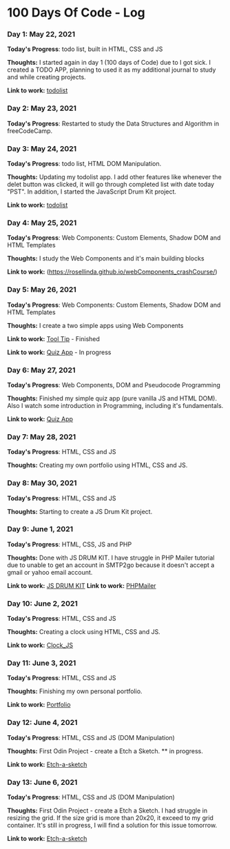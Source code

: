 # 100 Days Of Code - Log

### Day 1: May 22, 2021

**Today's Progress**: todo list, built in HTML, CSS and JS

**Thoughts:** 
I started again in day 1 (100 days of Code) due to I got sick. I created a TODO APP, planning to used it as my additional journal to study and while creating projects.


**Link to work:** [todolist](https://rosellinda.github.io/todo_list/)


### Day 2: May 23, 2021

**Today's Progress**: Restarted to study the Data Structures and Algorithm in freeCodeCamp. 


### Day 3: May 24, 2021

**Today's Progress**: todo list, HTML DOM Manipulation.

**Thoughts:** Updating my todolist app. I add other features like whenever the delet button was clicked, it will go through completed list with date today "PST".
In addition, I started the JavaScript Drum Kit project.

**Link to work:** [todolist](https://rosellinda.github.io/todo_list/)


### Day 4: May 25, 2021

**Today's Progress**: Web Components: Custom Elements, Shadow DOM and HTML Templates

**Thoughts:** I study the Web Components and it's main building blocks


**Link to work:** (https://rosellinda.github.io/webComponents_crashCourse/)


### Day 5: May 26, 2021

**Today's Progress**: Web Components: Custom Elements, Shadow DOM and HTML Templates

**Thoughts:** I create a two simple apps using Web Components

**Link to work:** [Tool Tip](https://rosellinda.github.io/webComponents_toolTip/) - Finished

**Link to work:** [Quiz App](https://rosellinda.github.io/webc_projects/) - In progress


### Day 6: May 27, 2021

**Today's Progress**: Web Components, DOM and Pseudocode Programming

**Thoughts:** Finished my simple quiz app (pure vanilla JS and HTML DOM). Also I watch some introduction in Programming, including it's fundamentals.

**Link to work:** [Quiz App](https://rosellinda.github.io/webc_projects/)


### Day 7: May 28, 2021

**Today's Progress**: HTML, CSS and JS

**Thoughts:** Creating my own portfolio using HTML, CSS and JS.


### Day 8: May 30, 2021

**Today's Progress**: HTML, CSS and JS

**Thoughts:** Starting to create a JS Drum Kit project.


### Day 9: June 1, 2021

**Today's Progress**: HTML, CSS, JS and PHP

**Thoughts:** Done with JS DRUM KIT. I have struggle in PHP Mailer tutorial due to unable to get an account in SMTP2go because it doesn't accept a gmail or yahoo email account.

**Link to work:** [JS DRUM KIT](https://rosellinda.github.io/JS_Drum_Kit/)
**Link to work:** [PHPMailer](https://rosellinda.github.io/php_mailer/)


### Day 10: June 2, 2021

**Today's Progress**: HTML, CSS and JS

**Thoughts:** Creating a clock using HTML, CSS and JS.

**Link to work:** [Clock_JS](https://rosellinda.github.io/clock_js/)


### Day 11: June 3, 2021

**Today's Progress**: HTML, CSS and JS

**Thoughts:** Finishing my own personal portfolio.

**Link to work:** [Portfolio](https://rosellinda.github.io/rosellejburlasa_portfolio/)


### Day 12: June 4, 2021

**Today's Progress**: HTML, CSS and JS (DOM Manipulation)

**Thoughts:** First Odin Project - create a Etch a Sketch. ** in progress.

**Link to work:** [Etch-a-sketch](https://rosellinda.github.io/Etch-a-Sketch/)


### Day 13: June 6, 2021

**Today's Progress**: HTML, CSS and JS (DOM Manipulation)

**Thoughts:** First Odin Project - create a Etch a Sketch. I had struggle in resizing the grid. If the size grid is more than 20x20, it exceed to my grid container. It's still in progress, I will find a solution for this issue tomorrow.

**Link to work:** [Etch-a-sketch](https://rosellinda.github.io/Etch-a-Sketch/)
